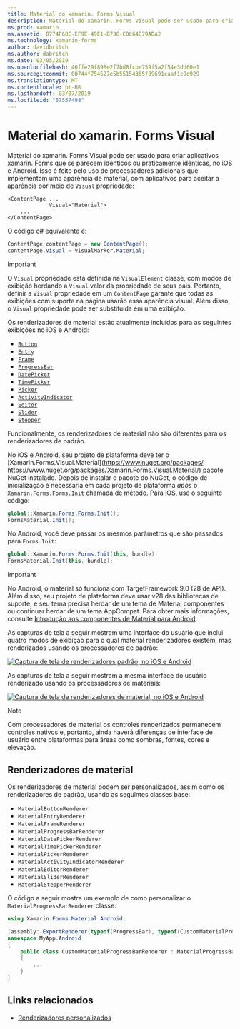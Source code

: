 ```yaml
---
title: Material do xamarin. Forms Visual
description: Material do xamarin. Forms Visual pode ser usado para criar aplicativos xamarin. Forms que se parecem idênticos ou praticamente idênticas, no iOS e Android.
ms.prod: xamarin
ms.assetid: B774F68C-EF9E-49E1-B738-CDC64879ADA2
ms.technology: xamarin-forms
author: davidbritch
ms.author: dabritch
ms.date: 03/05/2019
ms.openlocfilehash: 46ffe29f898e2f7bd8fcbe759f5a2f54e3dd60e1
ms.sourcegitcommit: 00744f754527e5b55154365f89691caaf1c9d929
ms.translationtype: MT
ms.contentlocale: pt-BR
ms.lasthandoff: 03/07/2019
ms.locfileid: "57557498"
---
```

# <a name="xamarinforms-material-visual"></a>Material do xamarin. Forms Visual

Material do xamarin. Forms Visual pode ser usado para criar aplicativos xamarin. Forms que se parecem idênticos ou praticamente idênticas, no iOS e Android. Isso é feito pelo uso de processadores adicionais que implementam uma aparência de material, com aplicativos para aceitar a aparência por meio de `Visual` propriedade:

```xaml
<ContentPage ...
             Visual="Material">
    ...
</ContentPage>
```

O código c# equivalente é:

```csharp
ContentPage contentPage = new ContentPage();
contentPage.Visual = VisualMarker.Material;
```

> [!IMPORTANT]
> O `Visual` propriedade está definida na `VisualElement` classe, com modos de exibição herdando a `Visual` valor da propriedade de seus pais. Portanto, definir a `Visual` propriedade em um `ContentPage` garante que todas as exibições com suporte na página usarão essa aparência visual. Além disso, o `Visual` propriedade pode ser substituída em uma exibição.

Os renderizadores de material estão atualmente incluídos para as seguintes exibições no iOS e Android:

- [`Button`](xref:Xamarin.Forms.Button)
- [`Entry`](xref:Xamarin.Forms.Entry)
- [`Frame`](xref:Xamarin.Forms.Frame)
- [`ProgressBar`](xref:Xamarin.Forms.ProgressBar)
- [`DatePicker`](xref:Xamarin.Forms.DatePicker)
- [`TimePicker`](xref:Xamarin.Forms.TimePicker)
- [`Picker`](xref:Xamarin.Forms.Picker)
- [`ActivityIndicator`](xref:Xamarin.Forms.ActivityIndicator)
- [`Editor`](xref:Xamarin.Forms.Editor)
- [`Slider`](xref:Xamarin.Forms.Slider)
- [`Stepper`](xref:Xamarin.Forms.Stepper)

Funcionalmente, os renderizadores de material não são diferentes para os renderizadores de padrão.

No iOS e Android, seu projeto de plataforma deve ter o [Xamarin.Forms.Visual.Material](https://www.nuget.org/packages/ https://www.nuget.org/packages/Xamarin.Forms.Visual.Material/) pacote NuGet instalado. Depois de instalar o pacote do NuGet, o código de inicialização é necessária em cada projeto de plataforma *após* o `Xamarin.Forms.Forms.Init` chamada de método. Para iOS, use o seguinte código:

```csharp
global::Xamarin.Forms.Forms.Init();
FormsMaterial.Init();
```

No Android, você deve passar os mesmos parâmetros que são passados para `Forms.Init`:

```csharp
global::Xamarin.Forms.Forms.Init(this, bundle);
FormsMaterial.Init(this, bundle);
```

> [!IMPORTANT]
> No Android, o material só funciona com TargetFramework 9.0 (28 de API). Além disso, seu projeto de plataforma deve usar v28 das bibliotecas de suporte, e seu tema precisa herdar de um tema de Material componentes ou continuar herdar de um tema AppCompat. Para obter mais informações, consulte [Introdução aos componentes de Material para Android](https://github.com/material-components/material-components-android/blob/master/docs/getting-started.md).

As capturas de tela a seguir mostram uma interface do usuário que inclui quatro modos de exibição para o qual material renderizadores existem, mas renderizados usando os processadores de padrão:

[![Captura de tela de renderizadores padrão, no iOS e Android](material-visual-images/default-renderers.png "exibições usando renderizadores padrão")](material-visual-images/default-renderers-large.png#lightbox)

As capturas de tela a seguir mostram a mesma interface do usuário renderizado usando os processadores de materiais:

[![Captura de tela de renderizadores de material, no iOS e Android](material-visual-images/material-renderers.png "exibições usando renderizadores de material")](material-visual-images/material-renderers-large.png#lightbox)

> [!NOTE]
> Com processadores de material os controles renderizados permanecem controles nativos e, portanto, ainda haverá diferenças de interface de usuário entre plataformas para áreas como sombras, fontes, cores e elevação.

## <a name="material-renderers"></a>Renderizadores de material

Os renderizadores de material podem ser personalizados, assim como os renderizadores de padrão, usando as seguintes classes base:

- `MaterialButtonRenderer`
- `MaterialEntryRenderer`
- `MaterialFrameRenderer`
- `MaterialProgressBarRenderer`
- `MaterialDatePickerRenderer`
- `MaterialTimePickerRenderer`
- `MaterialPickerRenderer`
- `MaterialActivityIndicatorRenderer`
- `MaterialEditorRenderer`
- `MaterialSliderRenderer`
- `MaterialStepperRenderer`

O código a seguir mostra um exemplo de como personalizar o `MaterialProgressBarRenderer` classe:

```csharp
using Xamarin.Forms.Material.Android;

[assembly: ExportRenderer(typeof(ProgressBar), typeof(CustomMaterialProgressBarRenderer), new[] { typeof(VisualMarker.MaterialVisual) })]
namespace MyApp.Android
{
    public class CustomMaterialProgressBarRenderer : MaterialProgressBarRenderer
    {
        ...
    }
}
```

## <a name="related-links"></a>Links relacionados

- [Renderizadores personalizados](~/xamarin-forms/app-fundamentals/custom-renderer/index.md)
